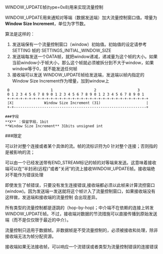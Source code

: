 
WINDOW_UPDATE帧(type=0x8)用来实现流量控制

WINDOW_UPDATE用来通知对等端（数据发送端）加大流量控制窗口值。增量为 **Window Size Increment**，单位为字节数。

算法是这样的：

1. 发送端保有一个流量控制窗口（window）初始值。初始值的设定请参考SETTING 帧的 SETTINGS_INITIAL_WINDOW_SIZE
2. 发送端每发送一个DATA帧，就把window递减，递减量为这个帧的大小。如果当前window小于帧大小，那么这个帧就必须被拆分到不大于window，如果window等于0，就不能发送任何帧
3. 接收端可以发送 WINDOW_UPDATE帧给发送端，发送端以帧内指定的Window Size Increment作为增量，加到window上


```
 0                   1                   2                   3
 0 1 2 3 4 5 6 7 8 9 0 1 2 3 4 5 6 7 8 9 0 1 2 3 4 5 6 7 8 9 0 1
 +-+-+-+-+-+-+-+-+-+-+-+-+-+-+-+-+-+-+-+-+-+-+-+-+-+-+-+-+-+-+-+-+
 |X|              Window Size Increment (31)                     |
 +-+-------------------------------------------------------------+

###字段
**X** ：保留字段，1bit
**Window Size Increment** 31bits unsigned int
```

###限定

可以针对整个连接或者某个具体的流。帧的流标识符为0 针对整个连接；否则指的是被影响的流；

可以由一个已经发送带有END_STREAM标记的帧的对等端来发送。这意味着接收端可以在“半封闭(远程)”或者“关闭”的流上接收WINDOW_UPDATE帧。接收端绝对不能作为错误处理 

即使发生了帧错误，只要没有发生连接错误,接收端都必须以此帧来计算流控窗口(window)。因为发送端一发送就将这个帧计入了流量控制窗口，如果接收端没有这样做，发送端和接收端的流量控制
会出现差异。

所有类型的流量控制都是逐跳的（hop-by-hop)；中介端不在依赖的连接上转发WINDOW_UPDATE帧。不过，接收端对数据的节流措施可以直接传播到原始发送端（而不是仅仅限于最近的中介）。

流量控制只适用于数据帧。非数据帧是不受流量控制的，必须被接收和处理，除非接收端无法为帧分配资源。

接收端如果无法接收帧，可以响应一个流错误或者类型为流量控制错误的连接错误


